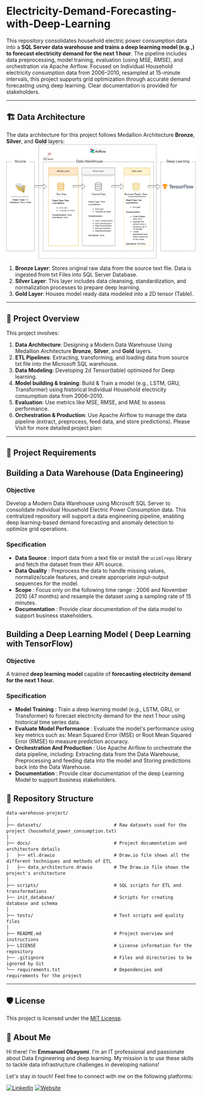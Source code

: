 # Electricity-Demand-Forecasting-with-Deep-Learning
This repository consolidates household electric power consumption data into a **SQL Server data warehouse and trains a deep learning model (e.g.,) to forecast electricity demand for the next 1 hour**. The pipeline includes data preprocessing, model training, evaluation (using MSE, RMSE), and orchestration via Apache Airflow. Focused on Individual Household electricity consumption data from 2006–2010, resampled at 15-minute intervals, this project supports grid optimization through accurate demand forecasting using deep learning. Clear documentation is provided for stakeholders.

---
## 🏗️ Data Architecture
The data architecture for this project follows Medallion Architecture **Bronze**, **Silver**, and **Gold** layers:
![Data Architecture](docs/data_architecture.png)

1. **Bronze Layer**: Stores original raw data from the source text file. Data is ingested from txt Files into SQL Server Database.
2. **Silver Layer**: This layer includes data cleansing, standardization, and normalization processes to prepare deep learning.
3. **Gold Layer**: Houses model ready data modeled into a 2D tensor (Table).

---
## 📖 Project Overview

This project involves:

1. **Data Architecture**: Designing a Modern Data Warehouse Using Medallion Architecture **Bronze**, **Silver**, and **Gold** layers.
2. **ETL Pipelines**: Extracting, transforming, and loading data from source txt file into the Microsoft SQL warehouse.
3. **Data Modeling**: Developing 2d Tensor(table) optimized for Deep learning.
4. **Model building & training**: Build & Train a model (e.g., LSTM, GRU, Transformer) using historical Individual Household electricity consumption data from 2006–2010.
5. **Evaluation**: Use metrics like MSE, RMSE, and MAE to assess performance.
6. **Orchestration & Production**: Use Apache Airflow to manage the data pipeline (extract, preprocess, feed data, and store predictions).
Please Visit for more detailed project plan:


---
## 🚀 Project Requirements

## Building a Data Warehouse (Data Engineering)

### Objective

Develop a Modern Data Warehouse using Microsoft SQL Server to consolidate individual Household Electric Power Consumption data. This centralized repository will support a data engineering pipeline, enabling deep learning-based demand forecasting and anomaly detection to optimize grid operations.  

### Specification

- **Data Source** : Import data from a text file or install the `ucimlrepo` library and fetch the dataset from their API source.
- **Data Quality** : Preprocess the data to handle missing values, normalize/scale features, and create appropriate input-output sequences for the model.
- **Scope** : Focus only on the following time range : 2006 and November 2010 (47 months) and resample the dataset using a sampling rate of 15 minutes.
- **Documentation** :  Provide clear documentation of the data model to support business stakeholders.

## Building a Deep Learning Model ( Deep Learning with TensorFlow)

### Objective

A trained **deep learning model** capable of **forecasting electricity demand for the next 1 hour.**

### Specification

- **Model Training** : Train a deep learning model (e.g., LSTM, GRU, or Transformer) to forecast electricity demand for the next 1 hour using historical time series data.
- **Evaluate Model Performance** : Evaluate the model's performance using key metrics such as: Mean Squared Error (MSE) or Root Mean Squared Error (RMSE) to measure prediction accuracy.
- **Orchestration And Production** : Use Apache Airflow to orchestrate the data pipeline, including: Extracting data from the Data Warehouse, Preprocessing and feeding data into the model and Storing predictions back into the Data Warehouse.
- **Documentation** :  Provide clear documentation of the deep Learning Model to support business stakeholders.

## 📂 Repository Structure
```
data-warehouse-project/
│
├── datasets/                           # Raw datasets used for the project (household_power_consumption.txt)
│
├── docs/                               # Project documentation and architecture details
│   ├── etl.drawio                      # Draw.io file shows all the different techniques and methods of ETL
│   ├── data_architecture.drawio        # The Draw.io file shows the project's architecture
│
├── scripts/                            # SQL scripts for ETL and transformations
├── init_database/                      # Scripts for creating database and schema
│
├── tests/                              # Test scripts and quality files
│
├── README.md                           # Project overview and instructions
├── LICENSE                             # License information for the repository
├── .gitignore                          # Files and directories to be ignored by Git
└── requirements.txt                    # Dependencies and requirements for the project
```
---


## 🛡️ License

This project is licensed under the [MIT License](LICENSE).

## 🌟 About Me

Hi there! I'm **Emmanuel Obayomi**. I’m an IT professional and passionate about Data Engineering and deep learning. My mission is to use these skills to tackle data infrastructure challenges in developing nations!

Let's stay in touch! Feel free to connect with me on the following platforms:

[![LinkedIn](https://img.shields.io/badge/LinkedIn-0077B5?style=for-the-badge&logo=linkedin&logoColor=white)](https://linkedin.com/in/emmanuel-obayomi-3084051b1)
[![Website](https://img.shields.io/badge/Website-000000?style=for-the-badge&logo=google-chrome&logoColor=white)](https://www.datascienceportfol.io/emmanuelobayomi)
